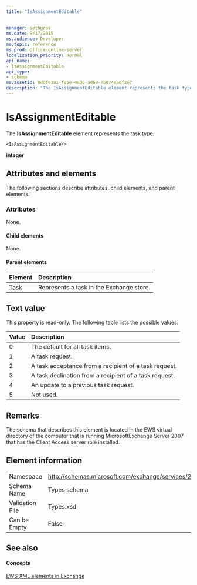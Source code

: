 ```yaml
---
title: "IsAssignmentEditable"
 
 
manager: sethgros
ms.date: 9/17/2015
ms.audience: Developer
ms.topic: reference
ms.prod: office-online-server
localization_priority: Normal
api_name:
- IsAssignmentEditable
api_type:
- schema
ms.assetid: 0ddf9181-f65e-4ad6-ad69-7b074ea0f2e7
description: "The IsAssignmentEditable element represents the task type."
---
```


# IsAssignmentEditable

The **IsAssignmentEditable** element represents the task type. 
  
```
<IsAssignmentEditable/>
```

 **integer**
## Attributes and elements

The following sections describe attributes, child elements, and parent elements.
  
### Attributes

None.
  
#### Child elements

None.
  
#### Parent elements

|**Element**|**Description**|
|:-----|:-----|
|[Task](task.md) <br/> |Represents a task in the Exchange store.  <br/> |
   
## Text value

This property is read-only. The following table lists the possible values.
  
|**Value**|**Description**|
|:-----|:-----|
|0  <br/> |The default for all task items.  <br/> |
|1  <br/> |A task request.  <br/> |
|2  <br/> |A task acceptance from a recipient of a task request.  <br/> |
|3  <br/> |A task declination from a recipient of a task request.  <br/> |
|4  <br/> |An update to a previous task request.  <br/> |
|5  <br/> |Not used.  <br/> |
   
## Remarks

The schema that describes this element is located in the EWS virtual directory of the computer that is running MicrosoftExchange Server 2007 that has the Client Access server role installed.
  
## Element information

|||
|:-----|:-----|
|Namespace  <br/> |http://schemas.microsoft.com/exchange/services/2006/types  <br/> |
|Schema Name  <br/> |Types schema  <br/> |
|Validation File  <br/> |Types.xsd  <br/> |
|Can be Empty  <br/> |False  <br/> |
   
## See also

#### Concepts

[EWS XML elements in Exchange](ews-xml-elements-in-exchange.md)

